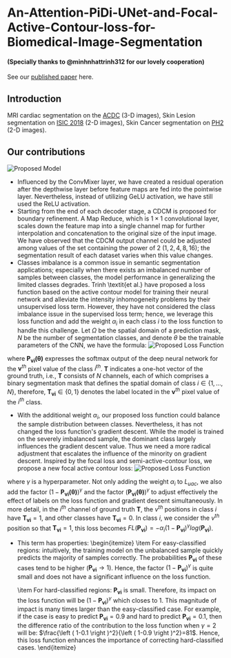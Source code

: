 # An-Attention-PiDi-UNet-and-Focal-Active-Contour-loss-for-Biomedical-Image-Segmentation
#### (Specially thanks to @minhnhattrinh312 for our lovely cooperation)
See our [published paper](https://ieeexplore.ieee.org/document/10013852) here.
## Introduction
MRI cardiac segmentation on the [ACDC](https://www.creatis.insa-lyon.fr/Challenge/acdc/databases.html) (3-D images), Skin Lesion segmentation on [ISIC 2018](https://challenge.isic-archive.com/landing/2018/45/) (2-D images), Skin Cancer segmentation on [PH2](https://www.fc.up.pt/addi/ph2%20database.html) (2-D images).
## Our contributions
![Proposed Model](https://github.com/tswizzle141/An-Attention-PiDi-UNet-and-Focal-Active-Contour-loss-for-Biomedical-Image-Segmentation/blob/main/1.jpg)
* Influenced by the ConvMixer layer, we have created a residual operation after the depthwise layer before feature maps are fed into the pointwise layer. Nevertheless, instead of utilizing GeLU activation, we have still used the ReLU activation.
* Starting from the end of each decoder stage, a CDCM is proposed for boundary refinement. A Map Reduce, which is $1 \times 1$ convolutional layer, scales down the feature map into a single channel map for further interpolation and concatenation to the original size of the input image. We have observed that the CDCM output channel could be adjusted among values of the set containing the power of 2 $({1,2,4,8,16})$; the segmentation result of each dataset varies when this value changes.
* Classes imbalance is a common issue in semantic segmentation applications; especially when there exists an imbalanced number of samples between classes, the model performance in generalizing the limited classes degrades. Trinh \textit{et al.} have proposed a loss function based on the active contour model for training their neural network and alleviate the intensity inhomogeneity problems by their unsupervised loss term. However, they have not considered the class imbalance issue in the supervised loss term; hence, we leverage this loss function and add the weight $\alpha_i$ in each class $i$ to the loss function to handle this challenge. Let $\Omega$ be the spatial domain of a prediction mask, $N$ be the number of segmentation classes, and denote $\theta$ be the trainable parameters of the CNN, we have the formula:
![Proposed Loss Function](https://github.com/tswizzle141/An-Attention-PiDi-UNet-and-Focal-Active-Contour-loss-for-Biomedical-Image-Segmentation/blob/main/2.jpg)

where $\mathbf{P_{vi}(\theta)}$ expresses the softmax output of the deep neural network for the $\mathbf{v}^{th}$ pixel value of the class $i^{th}$. $\mathbf{T}$ indicates a one-hot vector of the ground truth, i.e., $\textbf{T}$ consists of $N$ channels, each of which comprises a binary segmentation mask that defines the spatial domain of class $i\in\{1,\ldots,\,N\}$, therefore, $\mathbf{T_{vi}} \in \{0, 1\}$ denotes the label located in the $\mathbf{v}^{th}$ pixel value of the $i^{th}$ class.
* With the additional weight $\alpha_i$, our proposed loss function could balance the sample distribution between classes. Nevertheless, it has not changed the loss function's gradient descent. While the model is trained on the severely imbalanced sample, the dominant class largely influences the gradient descent value. Thus we need a more radical adjustment that escalates the influence of the minority on gradient descent. Inspired by the focal loss and semi-active-contour loss, we propose a new focal active contour loss:
![Proposed Loss Function](https://github.com/tswizzle141/An-Attention-PiDi-UNet-and-Focal-Active-Contour-loss-for-Biomedical-Image-Segmentation/blob/main/2.jpg)

where $\gamma$ is a hyperparameter. Not only adding the weight $\alpha_i$ to $L_{uac}$, we also add the factor $\left ( 1-\mathbf{P_{vi}(\theta)} \right )^\gamma$ and the factor $\left ( \mathbf{P_{vi}(\theta)} \right )^\gamma$ to adjust effectively the effect of labels on the loss function and gradient descent simultaneously. In more detail, in the $i^{th}$ channel of ground truth $\mathbf{T}$, the $v^{th}$ positions in class $i$ have $\mathbf{T_{vi}}=1$, and other classes have $\mathbf{T_{vi}}=0$. In class $i$, we consider the $v^{th}$ position so that $\mathbf{T_{vi}}=1$, this loss becomes $FL(\mathbf{P_{vi}})=-\alpha_i \left ( 1-\mathbf{P_{vi}} \right )^\gamma  log \left (\mathbf{P_{vi}} \right )$.
* This term has properties:
\begin{itemize}
    \item For easy-classified regions: intuitively, the training model on the unbalanced sample quickly predicts the majority of samples correctly. The probabilities $\mathbf{P_{vi}}$ of these cases tend to be higher ($\mathbf{P_{vi}}\rightarrow 1$). Hence, the factor $\left ( 1-\mathbf{P_{vi}} \right )^\gamma$  is quite small and does not have a significant influence on the loss function.
    
    \item For hard-classified regions:  $\mathbf{P_{vi}}$ is small. Therefore, its impact on the loss function will be $\left ( 1-\mathbf{P_{vi}} \right )^\gamma$ which closes to 1. This magnitude of impact is many times larger than the easy-classified case. For example, if the case is easy to predict $\mathbf{P_{vi}} = 0.9$ and hard to predict $\mathbf{P_{vi}} = 0.1$, then the difference ratio of the contribution to the loss function when $\gamma =2$ will be: $\frac{\left ( 1-0.1 \right )^2}{\left ( 1-0.9 \right )^2}=81$. Hence, this loss function enhances the importance of correcting hard-classified cases.
\end{itemize}
